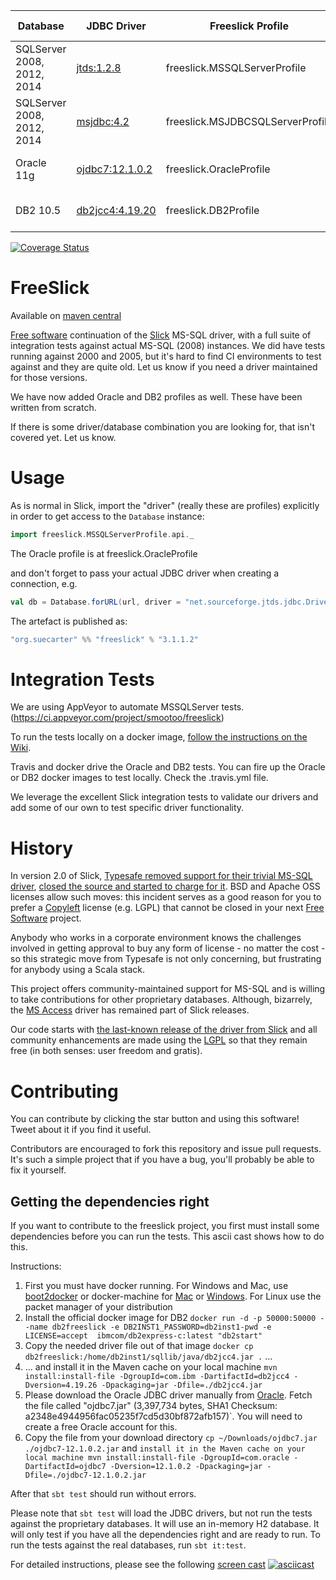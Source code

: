 |Database|JDBC Driver|Freeslick Profile|Build status|
|--------|-----------|-----------------|-----------:|
|SQLServer 2008, 2012, 2014|[jtds:1.2.8](http://sourceforge.net/projects/jtds/files/jtds/)|freeslick.MSSQLServerProfile|[![Build status](https://ci.appveyor.com/api/projects/status/mdrfd7o7067c5vcm?svg=true&branch=master)](https://ci.appveyor.com/project/smootoo/freeslick)|
|SQLServer 2008, 2012, 2014|[msjdbc:4.2](https://www.microsoft.com/en-gb/download/details.aspx?id=11774)|freeslick.MSJDBCSQLServerProfile|[![Build status](https://ci.appveyor.com/api/projects/status/mdrfd7o7067c5vcm?svg=true&branch=master)](https://ci.appveyor.com/project/smootoo/freeslick)|
|Oracle 11g|[ojdbc7:12.1.0.2](http://www.oracle.com/technetwork/database/features/jdbc/index-091264.html)|freeslick.OracleProfile|[![Build Status](https://travis-ci.org/smootoo/freeslick.svg?branch=master)](https://travis-ci.org/smootoo/freeslick)|
|DB2 10.5|[db2jcc4:4.19.20](http://www-01.ibm.com/support/docview.wss?uid=swg21363866)|freeslick.DB2Profile|[![Build Status](https://travis-ci.org/smootoo/freeslick.svg?branch=master)](https://travis-ci.org/smootoo/freeslick)|

[![Coverage Status](https://coveralls.io/repos/smootoo/freeslick/badge.svg?branch=master)](https://coveralls.io/r/smootoo/freeslick?branch=master)

# FreeSlick

Available on [maven central](http://search.maven.org/#artifactdetails|org.suecarter|freeslick_2.11|3.1.1.2|jar)

[Free software](https://www.gnu.org/philosophy/free-sw.html)
continuation of the [Slick](http://slick.typesafe.com/) MS-SQL driver,
with a full suite of integration tests against actual MS-SQL (2008) instances.
We did have tests running against 2000 and 2005, but it's hard to find CI
environments to test against and they are quite old. Let us know if you
need a driver maintained for those versions.

We have now added Oracle and DB2 profiles as well. These have been written from scratch.

If there is some driver/database combination you are looking for, that isn't covered yet. Let us know.

# Usage

As is normal in Slick, import the "driver" (really these are profiles)
explicitly in order to get access to the `Database` instance:

```scala
import freeslick.MSSQLServerProfile.api._
```

The Oracle profile is at freeslick.OracleProfile

and don't forget to pass your actual JDBC driver when creating a connection, e.g.

```scala
val db = Database.forURL(url, driver = "net.sourceforge.jtds.jdbc.Driver")
```


The artefact is published as:

```scala
"org.suecarter" %% "freeslick" % "3.1.1.2"
```

# Integration Tests

We are using AppVeyor to automate MSSQLServer tests. (https://ci.appveyor.com/project/smootoo/freeslick)

To run the tests locally on a docker image, [follow the instructions on the Wiki](https://github.com/smootoo/freeslick/wiki/Locally-running-the-Integration-Tests).

Travis and docker drive the Oracle and DB2 tests. You can fire up the Oracle or DB2 docker images to test locally. 
Check the .travis.yml file. 

We leverage the excellent Slick integration tests to validate our drivers and add some of our own
to test specific driver functionality.

# History

In version 2.0 of Slick,
[Typesafe removed support for their trivial MS-SQL driver](https://github.com/slick/slick/commit/e1f38fdcaa0e1105f9980c81a945e2ea27f4eb56#diff-50d3fdf1ae11ed9fd46016fbb8271858), [closed the source and started to charge for it](http://slick.typesafe.com/doc/2.0.0/extensions.html). BSD and Apache OSS licenses allow such moves: this incident serves as a good reason for you to prefer a [Copyleft](https://en.wikipedia.org/wiki/Copyleft) license (e.g. LGPL) that cannot be closed in your next [Free Software](http://www.gnu.org/philosophy/free-sw.en.html) project.

Anybody who works in a corporate environment knows the challenges involved in getting approval to buy any form of license - no matter the cost - so this strategic move from Typesafe is not only concerning, but frustrating for anybody using a Scala stack.

This project offers community-maintained support for MS-SQL and is willing to take contributions for other proprietary databases. Although, bizarrely, the [MS Access](https://github.com/slick/slick/blob/2.0.3/src/main/scala/scala/slick/driver/AccessDriver.scala) driver has remained part of Slick releases.

Our code starts with [the last-known release of the driver from Slick](https://github.com/slick/slick/blob/b70a2c7289e9aa4f6e12cf7426c5a91d47e1b4bf/src/main/scala/scala/slick/driver/SQLServerDriver.scala) and all community enhancements are made using the [LGPL](http://opensource.org/licenses/lgpl-3.0.html) so that they remain free (in both senses: user freedom and gratis).

# Contributing

You can contribute by clicking the star button and using this software! Tweet about it if you find it useful.

Contributors are encouraged to fork this repository and issue pull requests. It's such a simple project that if you have a bug, you'll probably be able to fix it yourself.

## Getting the dependencies right

If you want to contribute to the freeslick project, you first must install some dependencies before you can run the tests. This ascii cast shows how to do this.

Instructions:

1. First you must have docker running. For Windows and Mac, use [boot2docker](https://github.com/boot2docker/boot2docker) or docker-machine for [Mac](https://docs.docker.com/engine/installation/mac/) or [Windows](https://docs.docker.com/engine/installation/windows/). For Linux use the packet manager of your distribution
2. Install the official docker image for DB2 `docker run -d -p 50000:50000 --name db2freeslick -e DB2INST1_PASSWORD=db2inst1-pwd -e LICENSE=accept  ibmcom/db2express-c:latest "db2start"
`
3. Copy the needed driver file out of that image `docker cp db2freeslick:/home/db2inst1/sqllib/java/db2jcc4.jar .` ...
4. ... and install it in the Maven cache on your local machine `mvn install:install-file -DgroupId=com.ibm -DartifactId=db2jcc4 -Dversion=4.19.26 -Dpackaging=jar -Dfile=./db2jcc4.jar`
5. Please download the Oracle JDBC driver manually from [Oracle](http://www.oracle.com/technetwork/database/features/jdbc/jdbc-drivers-12c-download-1958347.html). Fetch the file called "ojdbc7.jar" (3,397,734 bytes, SHA1 Checksum: a2348e4944956fac05235f7cd5d30bf872afb157)`. You will need to create a free Oracle account for this.
6. Copy the file from your download directory `cp ~/Downloads/ojdbc7.jar ./ojdbc7-12.1.0.2.jar` and `install it in the Maven cache on your local machine
mvn install:install-file -DgroupId=com.oracle -DartifactId=ojdbc7 -Dversion=12.1.0.2 -Dpackaging=jar -Dfile=./ojdbc7-12.1.0.2.jar`

After that `sbt test` should run without errors.

Please note that `sbt test` will load the JDBC drivers, but not run the tests against the proprietary databases. It will use an in-memory H2 database. It will only test if you have all the dependencies right and are ready to run. To run the tests against the real databases, run `sbt it:test`.



For detailed instructions, please see the following [screen cast](https://asciinema.org/a/31670?speed=2)
[![asciicast](https://asciinema.org/a/31670.png)](https://asciinema.org/a/31670?speed=2)
